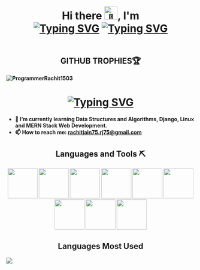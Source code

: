 <h1 align="center"><b>Hi there<b><picture>
    <source srcset="https://fonts.gstatic.com/s/e/notoemoji/latest/1f44b/512.webp" type="image/webp">
    <img src="https://fonts.gstatic.com/s/e/notoemoji/latest/1f44b/512.gif" alt="👋" width="35" height="35"></picture>, I'm 
    <br>
    <a href="https://git.io/typing-svg"><img src="https://readme-typing-svg.demolab.com?font=Grey+Qo&size=44&pause=1000&color=FF0000&center=true&vCenter=true&multiline=true&width=440&height=135&lines=Rachit+Jain;aka+ProgrammerRachit1503&repeat=false" alt="Typing SVG" /></a>
    <a href="https://git.io/typing-svg"><img src="https://readme-typing-svg.demolab.com?font=Fira+Code&weight=600&size=22&pause=1000&color=FF6363FF&center=true&vCenter=true&width=440&height=45&lines=A+Passionate+Coder+and+Learner;Python+Developer;Lazy+Developer" alt="Typing SVG" /></a>
</h1>
<h2 align="center"><br>GITHUB TROPHIES🏆</h2>

<img src="https://github-profile-trophy.vercel.app/?username=ProgrammerRachit1503&theme=onedark&column=-1&margin-w=8&no-frame=true&no-bg=true" alt="ProgrammerRachit1503">

<br>

<h1 align="center">
    <a href="https://git.io/typing-svg"><img src="https://readme-typing-svg.demolab.com?font=Fira+Code&weight=600&size=30&duration=3000&pause=100&color=FF6363FF&center=true&multiline=true&random=false&width=700&height=80&lines=A+nerd+who+is+trying+to+learn+;something+new+everyday+%F0%9F%98%81" alt="Typing SVG" /></a>
</h1>

- 🌱 I’m currently learning **Data Structures and Algorithms, Django, Linux** and **MERN Stack Web Development**.
- 📫 How to reach me: **rachitjain75.rj75@gmail.com**

<h2 align="center">Languages and Tools ⛏️</h2>

<div align="center">
    <img src="https://user-images.githubusercontent.com/74038190/212257472-08e52665-c503-4bd9-aa20-f5a4dae769b5.gif" width="80">
    <img src="https://user-images.githubusercontent.com/74038190/212257465-7ce8d493-cac5-494e-982a-5a9deb852c4b.gif" width="80"> 
    <img src="https://user-images.githubusercontent.com/74038190/212257468-1e9a91f1-b626-4baa-b15d-5c385dfa7ed2.gif" width="80">
    <img src="https://github.com/Anmol-Baranwal/Cool-GIFs-For-GitHub/assets/74038190/29fd6286-4e7b-4d6c-818f-c4765d5e39a9" width="80">
    <img src="https://github.com/Anmol-Baranwal/Cool-GIFs-For-GitHub/assets/74038190/67f477ed-6624-42da-99f0-1a7b1a16eecb" width="80">
    <img src="https://user-images.githubusercontent.com/74038190/212257454-16e3712e-945a-4ca2-b238-408ad0bf87e6.gif" width="80">
    <img src="https://github.com/Anmol-Baranwal/Cool-GIFs-For-GitHub/assets/74038190/398b19b1-9aae-4c1f-8bc0-d172a2c08d68" width="80">
    <img src="https://github.com/Anmol-Baranwal/Cool-GIFs-For-GitHub/assets/74038190/1a797f46-efe4-41e6-9e75-5303e1bbcbfa" width="80">
    <!-- <img src="https://user-images.githubusercontent.com/74038190/212257467-871d32b7-e401-42e8-a166-fcfd7baa4c6b.gif" width="80"> -->
    <img src="https://user-images.githubusercontent.com/74038190/212257460-738ff738-247f-4445-a718-cdd0ca76e2db.gif" width="80">
</div>

<h2 align="center">Languages Most Used</h2>

<img src = "https://github-readme-stats.vercel.app/api/top-langs/?username=ProgrammerRachit1503&theme=dark">

